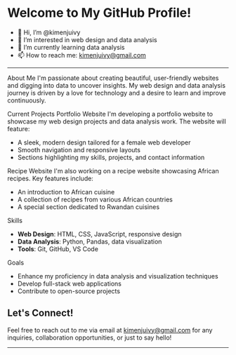 # Welcome to My GitHub Profile!

- 👋 Hi, I’m @kimenjuivy
- 👀 I’m interested in web design and data analysis
- 🌱 I’m currently learning data analysis
- 📫 How to reach me: [kimenjuivy@gmail.com](mailto:kimenjuivy@gmail.com)

---

About Me
I'm passionate about creating beautiful, user-friendly websites and digging into data to uncover insights. My web design and data analysis journey is driven by a love for technology and a desire to learn and improve continuously.

Current Projects
Portfolio Website
I'm developing a portfolio website to showcase my web design projects and data analysis work. The website will feature:
- A sleek, modern design tailored for a female web developer
- Smooth navigation and responsive layouts
- Sections highlighting my skills, projects, and contact information

 Recipe Website
I'm also working on a recipe website showcasing African recipes. Key features include:
- An introduction to African cuisine
- A collection of recipes from various African countries
- A special section dedicated to Rwandan cuisines

Skills
- **Web Design**: HTML, CSS, JavaScript, responsive design
- **Data Analysis**: Python, Pandas, data visualization
- **Tools**: Git, GitHub, VS Code

Goals
- Enhance my proficiency in data analysis and visualization techniques
- Develop full-stack web applications
- Contribute to open-source projects

## Let's Connect!
Feel free to reach out to me via email at [kimenjuivy@gmail.com](mailto:kimenjuivy@gmail.com) for any inquiries, collaboration opportunities, or just to say hello!

---

<!---
kimenjuivy/kimenjuivy is a ✨ special ✨ repository because its `README.md` (this file) appears on your GitHub profile.
You can click the Preview link to take a look at your changes.
--->
